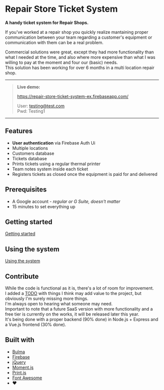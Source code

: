 # Repair Store Ticket System

**A handy ticket system for Repair Shops.**

If you've worked at a repair shop you quickly realize mantaining proper communication between your team regarding a customer's equipment or communication with them can be a real problem.

Commercial solutions were great, except they had more functionality than what I needed at the time, and also where more expensive than what I was willing to pay at the moment and four our (basic) needs.  
This solution has been working for over 6 months in a multi location repair shop.

---
>**Live demo:**  
>
>https://repair-store-ticket-system-ex.firebaseapp.com/  
>
>User: testing@test.com  
>Pwd: Testing1
---

## Features
- **User authentication** via Firebase Auth Ui
- Multiple locations
- Customers database
- Tickets database
- Prints tickets using a regular thermal printer
- Team notes system inside each ticket
- Registers tickets as closed once the equipment is paid for and delivered

## Prerequisites
- A Google account - _regular or G Suite, doesn't matter_
- 15 minutes to set everything up

## Getting started
[Getting started](./docs/GETTING_STARTED.md)

## Using the system
[Using the system](./docs/USING_THE_SYSTEM.md)

## Contribute
While the code is functional as it is, there's a lot of room for improvement.  
I added a [TODO](./docs/TODO.md) with things I think may add value to the project, but obviously I'm surely missing more things.  
I'm always open to hearing what someone may need.  
Important to note that a future SaaS version with more functionality and a free tier is currently on the works, it will be released later this year.  
It's being done with a proper backend (90% done) in Node.js + Express and a Vue.js frontend (30% done).

## Built with
- [Bulma](https://bulma.io/)
- [Firebase](https://firebase.google.com/)
- [jQuery](https://jquery.com/)
- [Moment.js](http://momentjs.com/)
- [Print.js](http://printjs.crabbly.com/)
- [Font Awesome](https://fontawesome.com/)
- ❤️
